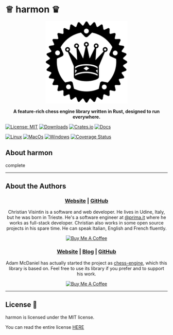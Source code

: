 # ♕ harmon ♛

<div align="center">
  <img src="/assets/harmon.svg" width="256" height="256" />

  <p>
    <strong>A feature-rich chess engine library written in Rust, designed to run everywhere.</strong>
  </p>
</div>

[![License: MIT](https://img.shields.io/badge/License-MIT-teal.svg)](https://opensource.org/licenses/MIT) [![Downloads](https://img.shields.io/crates/d/harmon.svg)](https://crates.io/crates/harmon) [![Crates.io](https://img.shields.io/badge/crates.io-v0.2.0-orange.svg)](https://crates.io/crates/harmon) [![Docs](https://docs.rs/harmon/badge.svg)](https://docs.rs/harmon)  

[![Linux](https://github.com/veeso/harmon/workflows/Linux/badge.svg)](https://github.com/veeso/harmon/actions) [![MacOs](https://github.com/veeso/harmon/workflows/MacOS/badge.svg)](https://github.com/veeso/harmon/actions) [![Windows](https://github.com/veeso/harmon/workflows/Windows/badge.svg)](https://github.com/veeso/harmon/actions) [![Coverage Status](https://coveralls.io/repos/github/veeso/harmon/badge.svg)](https://coveralls.io/github/veeso/harmon)

## About harmon

complete

---

## About the Authors

<div align="center">
  <h3>
    <a href="https://veeso.github.io/">Website</a>
    <span> | </span>
    <a href="https://github.com/veeso">GitHub</a>
  </h3>

  <p>
    Christian Visintin is a software and web developer. He lives in Udine, Italy, but he was born in Trieste. He's a software engineer at <a href="https://prima.it/">@prima.it</a> where he works as full-stack developer. Christian also works in some open source projects in his spare time. He can speak Italian, English and French fluently.
  </p>

  <a href="https://www.buymeacoffee.com/veeso" target="_blank">
    <img src="https://img.buymeacoffee.com/button-api/?text=Buy%20me%20a%20coffee&emoji=&slug=veeso&button_colour=404040&font_colour=ffffff&font_family=Comic&outline_colour=ffffff&coffee_colour=FFDD00" alt="Buy Me A Coffee" height="60px" width="217px"/>
  </a>
</div>

<div align="center">
  <h3>
    <a href="https://adam-mcdaniel.net">Website</a>
    <span> | </span>
    <a href="https://adam-mcdaniel.net/blog">Blog</a>
    <span> | </span>
    <a href="https://github.com/adam-mcdaniel">GitHub</a>
  </h3>

  <p>
    Adam McDaniel has actually started the project as <a href="https://github.com/adam-mcdaniel/chess-engine">chess-engine</a>, which this library is based on. Feel free to use its library if you prefer and to support his work.
  </p>

  <a href="https://www.buymeacoffee.com/adam.mcdaniel" target="_blank">
    <img src="https://cdn.buymeacoffee.com/buttons/v2/default-blue.png" alt="Buy Me A Coffee" height="60px" width="217px"/>
  </a>
</div>

---

## License 📃

harmon is licensed under the MIT license.

You can read the entire license [HERE](LICENSE)
